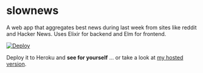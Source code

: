 # slownews

A web app that aggregates best news during last week from sites like reddit and Hacker News. Uses Elixir for backend and Elm for frontend. 

[![Deploy](https://www.herokucdn.com/deploy/button.svg)](https://heroku.com/deploy)

Deploy it to Heroku and **see for yourself** ... or take a look at [my hosted version](http://slownews.herokuapp.com/).
